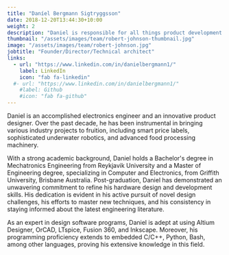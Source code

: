 ```yaml
---
title: "Daníel Bergmann Sigtryggsson"
date: 2018-12-20T13:44:30+10:00
weight: 2
description: "Daniel is responsible for all things product development and testing. He also takes care of business operations and fundraising"
thumbnail: "/assets/images/team/robert-johnson-thumbnail.jpg"
image: "/assets/images/team/robert-johnson.jpg"
jobtitle: "Founder/Director/Technical architect"
links:
  - url: "https://www.linkedin.com/in/danielbergmann1/"
    label: LinkedIn
    icon: "fab fa-linkedin"
  #- url: "https://www.linkedin.com/in/danielbergmann1/"
    #label: Github
    #icon: "fab fa-github"
---
```


Daniel is an accomplished electronics engineer and an innovative product designer. Over the past decade, he has been instrumental in bringing various industry projects to fruition, including smart price labels, sophisticated underwater robotics, and advanced food processing machinery.

With a strong academic background, Daniel holds a Bachelor's degree in Mechatronics Engineering from Reykjavik University and a Master of Engineering degree, specializing in Computer and Electronics, from Griffith University, Brisbane Australia. Post-graduation, Daniel has demonstrated an unwavering commitment to refine his hardware design and development skills. His dedication is evident in his active pursuit of novel design challenges, his efforts to master new techniques, and his consistency in staying informed about the latest engineering literature.

As an expert in design software programs, Daniel is adept at using Altium Designer, OrCAD, LTspice, Fusion 360, and Inkscape. Moreover, his programming proficiency extends to embedded C/C++, Python, Bash, among other languages, proving his extensive knowledge in this field.
